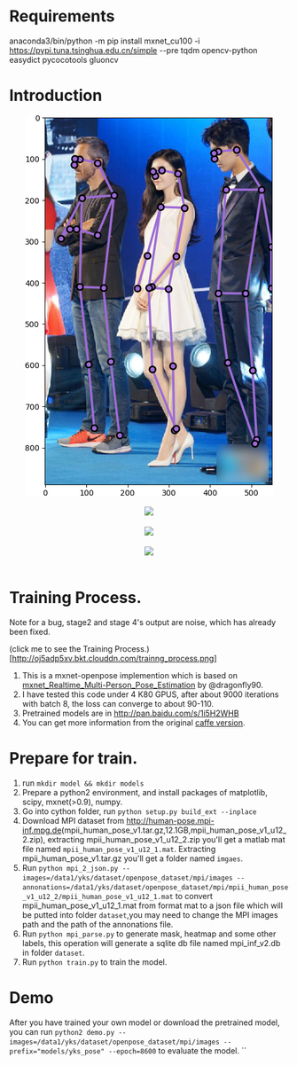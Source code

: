 # Requirements
anaconda3/bin/python -m pip install mxnet_cu100 -i https://pypi.tuna.tsinghua.edu.cn/simple --pre tqdm opencv-python easydict pycocotools gluoncv
# Introduction


<div align="center">
<img src="https://github.com/kohillyang/mx-openpose/blob/master/figures/Figure_1.png"><br><br>
</div>
<div align="center">
<img src="https://github.com/kohillyang/mx-openpose/blob/master/figures/Figure_2.png"><br><br>
</div>
<div align="center">
<img src="https://github.com/kohillyang/mx-openpose/blob/master/figures/Figure_3.png"><br><br>
</div>
<div align="center">
<img src="https://github.com/kohillyang/mx-openpose/blob/master/figures/Figure_4.png"><br><br>
</div>

# Training Process.
Note for a bug, stage2 and stage 4's output are noise, which has already been fixed.

(click me to see the Training Process.)[http://oj5adp5xv.bkt.clouddn.com/trainng_process.png]


1. This is a mxnet-openpose implemention which is based on [mxnet_Realtime_Multi-Person_Pose_Estimation](https://github.com/dragonfly90/mxnet_Realtime_Multi-Person_Pose_Estimation) by @dragonfly90.<br>
2. I have tested this code under 4 K80 GPUS, after about 9000 iterations with batch 8, the loss can converge to about 90-110.<br>
3. Pretrained models are in <http://pan.baidu.com/s/1i5H2WHB>
4. You can get more information from the original [caffe version](https://github.com/CMU-Perceptual-Computing-Lab/openpose).


# Prepare for train.
1. run `mkdir model && mkdir models`
2. Prepare a python2 environment, and install packages of matplotlib, scipy, mxnet(>0.9), numpy.
3. Go into cython folder, run `python setup.py build_ext --inplace`
4. Download MPI dataset from <http://human-pose.mpi-inf.mpg.de>(mpii_human_pose_v1.tar.gz,12.1GB,mpii_human_pose_v1_u12_2.zip), extracting mpii_human_pose_v1_u12_2.zip you'll get a matlab mat file named `mpii_human_pose_v1_u12_1.mat`. Extracting mpii_human_pose_v1.tar.gz you'll get a folder named `imgaes`.
5. Run `python mpi_2_json.py --images=/data1/yks/dataset/openpose_dataset/mpi/images --annonations=/data1/yks/dataset/openpose_dataset/mpi/mpii_human_pose_v1_u12_2/mpii_human_pose_v1_u12_1.mat` to convert mpii_human_pose_v1_u12_1.mat from format mat to a json file which will be putted into folder `dataset`,you may need to change the MPI images path and the path of the annonations file.
6. Run `python mpi_parse.py` to generate mask, heatmap and some other labels, this operation will generate a sqlite db file named mpi_inf_v2.db in folder `dataset`.
7. Run `python train.py` to train the model.<br>


# Demo
After you have trained your own model or download the pretrained model, you can run `python2 demo.py --images=/data1/yks/dataset/openpose_dataset/mpi/images --prefix="models/yks_pose" --epoch=8600` to evaluate the model.
``
